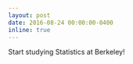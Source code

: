 ```yaml
---
layout: post
date: 2016-08-24 00:00:00-0400
inline: true
---
```


Start studying Statistics at Berkeley!
